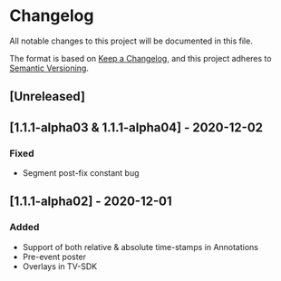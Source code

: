 # Changelog
All notable changes to this project will be documented in this file.

The format is based on [Keep a Changelog](https://keepachangelog.com/en/1.0.0/),
and this project adheres to [Semantic Versioning](https://semver.org/spec/v2.0.0.html).

## [Unreleased]

## [1.1.1-alpha03 & 1.1.1-alpha04] - 2020-12-02
### Fixed
- Segment post-fix constant bug

## [1.1.1-alpha02] - 2020-12-01
### Added
- Support of both relative & absolute time-stamps in Annotations
- Pre-event poster
- Overlays in TV-SDK